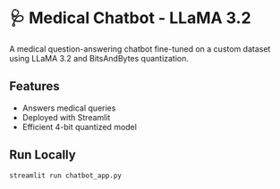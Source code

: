 # 🩺 Medical Chatbot - LLaMA 3.2

A medical question-answering chatbot fine-tuned on a custom dataset using LLaMA 3.2 and BitsAndBytes quantization.

## Features
- Answers medical queries
- Deployed with Streamlit
- Efficient 4-bit quantized model

## Run Locally
```bash
streamlit run chatbot_app.py

